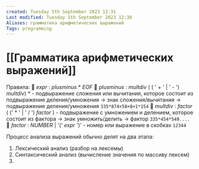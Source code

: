 ```yaml
---
created: Tuesday 5th September 2023 12:31
Last modified: Tuesday 5th September 2023 12:30
Aliases: грамматика арифметических выражений
Tags: programming
---
```


# [[Грамматика арифметических выражений]]

Правила:
📌 *expr* : *plusminus* *  *EOF*
📌 *plusminus* : *multdiv* ( ( ' + ' | ' - ') *multdiv*) * - подвыражение сложения или вычитания, которое состоит из подвыражение деления/умножения -> знак сложения/вычитания -> подвыражение деления/умножения `335*874+58+8+1*154`
📌 *multdiv* : *factor* ( (' * ' | ' / ') *factor* ) - подвыражение с умножением и делением, которое состоит из фактора -> знак умножить/делить -> фактор  `335*454*549....`
📌 *factor* : *NUMBER* | '(' *expr* ')' - номер или выражение в скобках `12344`

Процесс анализа выражений обычно делят на два этапа:
1. Лексический анализ (разбор на лексемы)
2. Синтаксический анализ (вычисление значения по массиву лексем)
3. 